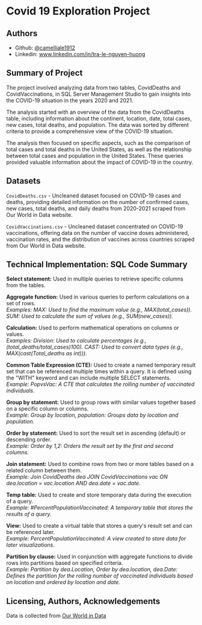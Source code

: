 
# Covid 19 Exploration Project




## Authors

- Github: [@camelliale1912](https://www.github.com/camelliale1912)
- Linkedin: www.linkedin.com/in/tra-le-nguyen-huong




## Summary of Project
The project involved analyzing data from two tables, CovidDeaths and CovidVaccinations, in SQL Server Management Studio to gain insights into the COVID-19 situation in the years 2020 and 2021.

The analysis started with an overview of the data from the CovidDeaths table, including information about the continent, location, date, total cases, new cases, total deaths, and population. The data was sorted by different criteria to provide a comprehensive view of the COVID-19 situation.

The analysis then focused on specific aspects, such as the comparison of total cases and total deaths in the United States, as well as the relationship between total cases and population in the United States. These queries provided valuable information about the impact of COVID-19 in the country.

## Datasets
`CovidDeaths.csv` - Uncleaned dataset focused on COVID-19 cases and deaths, providing detailed information on the number of confirmed cases, new cases, total deaths, and daily deaths from 2020-2021 scraped from Our World in Data website.</li>

`CovidVaccinations.csv` - Uncleaned dataset concentrated on COVID-19 vaccinations, offering data on the number of vaccine doses administered, vaccination rates, and the distribution of vaccines across countries scraped from Our World in Data website.</li>

## Technical Implementation: SQL Code Summary
**Select statement:**
Used in multiple queries to retrieve specific columns from the tables.

**Aggregate function:**
Used in various queries to perform calculations on a set of rows.
<br /> *Examples:
MAX: Used to find the maximum value (e.g., MAX(total_cases)).
SUM: Used to calculate the sum of values (e.g., SUM(new_cases)).*

**Calculation:**
Used to perform mathematical operations on columns or values.
<br /> *Examples:
Division: Used to calculate percentages (e.g., (total_deaths/total_cases)*100).*
CAST: Used to convert data types (e.g., MAX(cast(Total_deaths as int))).*

**Common Table Expression (CTE):**
Used to create a named temporary result set that can be referenced multiple times within a query. It is defined using the "WITH" keyword and can include multiple SELECT statements.
<br /> *Example:
PopvsVac: A CTE that calculates the rolling number of vaccinated individuals.*

**Group by statement:**
Used to group rows with similar values together based on a specific column or columns. 
<br /> *Example:
Group by location, population: Groups data by location and population.*

**Order by statement:**
Used to sort the result set in ascending (default) or descending order. 
<br /> *Example:
Order by 1,2: Orders the result set by the first and second columns.*

**Join statement:**
Used to combine rows from two or more tables based on a related column between them. 
<br /> *Example:
Join CovidDeaths dea JOIN CovidVaccinations vac ON dea.location = vac.location AND dea.date = vac.date.*

**Temp table:**
Used to create and store temporary data during the execution of a query.
<br /> *Example:
#PercentPopulationVaccinated: A temporary table that stores the results of a query.*

**View:**
Used to create a virtual table that stores a query's result set and can be referenced later.
<br /> *Example:
PercentPopulationVaccinated: A view created to store data for later visualizations.*

**Partition by clause:**
Used in conjunction with aggregate functions to divide rows into partitions based on specified criteria. 
<br /> *Example:
Partition by dea.Location, Order by dea.location, dea.Date: Defines the partition for the rolling number of vaccinated individuals based on location and ordered by location and date.*

## Licensing, Authors, Acknowledgements
Data is collected from [Our World in Data](https://ourworldindata.org/coronavirus/)

